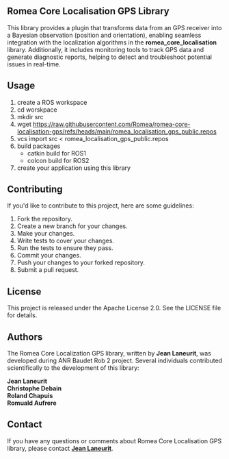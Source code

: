 ## Romea Core Localisation GPS Library

This library provides a plugin that transforms data from an GPS receiver into a Bayesian observation (position and orientation), enabling seamless integration with the localization algorithms in the **romea_core_localisation** library. Additionally, it includes monitoring tools to track GPS data and generate diagnostic reports, helping to detect and troubleshoot potential issues in real-time.


## **Usage**

1. create a ROS workspace
2. cd worskpace
3. mkdir src
4. wget https://raw.githubusercontent.com/Romea/romea-core-localisation-gps/refs/heads/main/romea_localisation_gps_public.repos
5. vcs import src < romea_localisation_gps_public.repos
6. build packages
   - catkin build for ROS1
   - colcon build for ROS2
7. create your application using this library

## **Contributing**

If you'd like to contribute to this project, here are some guidelines:

1. Fork the repository.
2. Create a new branch for your changes.
3. Make your changes.
4. Write tests to cover your changes.
5. Run the tests to ensure they pass.
6. Commit your changes.
7. Push your changes to your forked repository.
8. Submit a pull request.

## **License**

This project is released under the Apache License 2.0. See the LICENSE file for details.

## **Authors**

The Romea Core Localization GPS library, written by **Jean Laneurit**, was developed during ANR Baudet Rob 2 project. Several individuals contributed scientifically to the development of this library:

**Jean Laneurit**  
**Christophe Debain**  
**Roland Chapuis**  
**Romuald Aufrere**  

## **Contact**

If you have any questions or comments about Romea Core Localisation GPS library, please contact **[Jean Laneurit](mailto:jean.laneurit@inrae.fr)**.
